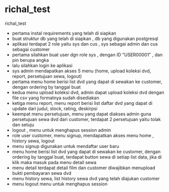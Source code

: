 # richal_test
richal_test


- pertama instal requirements yang telah di siapkan
- buat struktur db yang telah di siapkan , db yang digunakan postgresql
- aplikasi terdapat 2 role yaitu sys dan cus , sys sebagai admin dan cus sebagai customer
- pertama silahkan buat user dgn role sys , dengan ID "USER00001" , dan pin berupa angka
- lalu silahkan login ke aplikasi 
- sys admin mendapatkan akses 5 menu (home, upload koleksi dvd, report, persetujuan sewa, logout)
- pertama menu home berisi list dvd yang dapat di sewakan ke customer, dengan ordering by tanggal buat
- kedua menu upload koleksi dvd, admin dapat upload koleksi dvd dengan file csv yang formatnya sudah disediakan
- ketiga menu report, menu report berisi list daftar dvd yang dapat di update dari judul, stock, rating, deskirpsi
- keempat menu persetujuan, menu yang dapat diakses admin guna persetujuan sewa dvd dari customer, terdapat 2 persetujuan yaitu tolak dan setuju
- logout , menu untuk menghapus session admin
- role user customer, menu signup, mendapatkan akses menu home , history sewa, logout
- menu signup digunakan untuk mendaftar user baru
- menu home berisi list dvd yang dapat di sewakan ke customer, dengan ordering by tanggal buat, terdapat button sewa di setiap list data, jika di klik maka masuk pada menu detail sewa
- menu detail terdapat detail film dan customer diwajibkan menupload bukti pembayaran sewa dvd
- menu history sewa, list history sewa dvd yang telah diajukan customer 
- menu logout menu untuk menghapus session 
